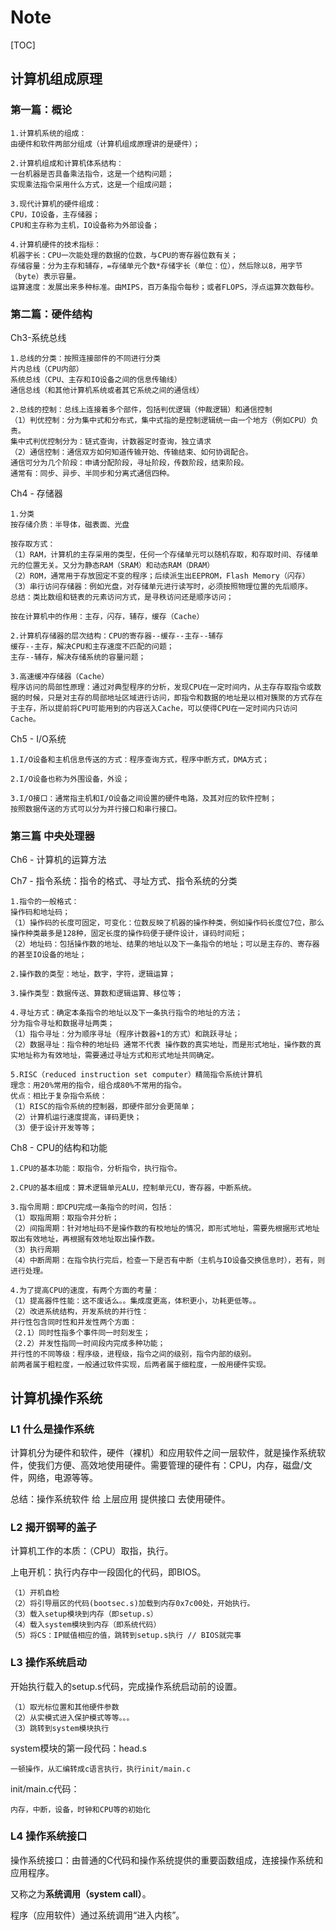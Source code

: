# Note

[TOC]

## 计算机组成原理

### 第一篇：概论

```shell
1.计算机系统的组成：
由硬件和软件两部分组成（计算机组成原理讲的是硬件）；

2.计算机组成和计算机体系结构：
一台机器是否具备乘法指令，这是一个结构问题；
实现乘法指令采用什么方式，这是一个组成问题；

3.现代计算机的硬件组成：
CPU，IO设备，主存储器；
CPU和主存称为主机，IO设备称为外部设备；

4.计算机硬件的技术指标：
机器字长：CPU一次能处理的数据的位数，与CPU的寄存器位数有关；
存储容量：分为主存和辅存，=存储单元个数*存储字长（单位：位），然后除以8，用字节（byte）表示容量。
运算速度：发展出来多种标准。由MIPS，百万条指令每秒；或者FLOPS，浮点运算次数每秒。
```

### 第二篇：硬件结构

Ch3-系统总线   
```shell
1.总线的分类：按照连接部件的不同进行分类
片内总线（CPU内部）
系统总线（CPU、主存和IO设备之间的信息传输线）
通信总线（和其他计算机系统或者其它系统之间的通信线）

2.总线的控制：总线上连接着多个部件，包括判优逻辑（仲裁逻辑）和通信控制
（1）判优控制：分为集中式和分布式，集中式指的是控制逻辑统一由一个地方（例如CPU）负责。
集中式判优控制分为：链式查询，计数器定时查询，独立请求
（2）通信控制：通信双方如何知道传输开始、传输结束、如何协调配合。
通信可分为几个阶段：申请分配阶段，寻址阶段，传数阶段，结束阶段。
通常有：同步、异步、半同步和分离式通信四种。
```

Ch4 - 存储器  

```shell
1.分类
按存储介质：半导体，磁表面、光盘

按存取方式：
（1）RAM，计算机的主存采用的类型，任何一个存储单元可以随机存取，和存取时间、存储单元的位置无关。又分为静态RAM（SRAM）和动态RAM（DRAM）
（2）ROM，通常用于存放固定不变的程序；后续派生出EEPROM，Flash Memory（闪存）
（3）串行访问存储器：例如光盘，对存储单元进行读写时，必须按照物理位置的先后顺序。
总结：类比数组和链表的元素访问方式，是寻秩访问还是顺序访问；

按在计算机中的作用：主存，闪存，辅存，缓存（Cache）

2.计算机存储器的层次结构：CPU的寄存器--缓存--主存--辅存
缓存--主存，解决CPU和主存速度不匹配的问题；
主存--辅存，解决存储系统的容量问题；

3.高速缓冲存储器（Cache）
程序访问的局部性原理：通过对典型程序的分析，发现CPU在一定时间内，从主存存取指令或数据的时候，只是对主存的局部地址区域进行访问，即指令和数据的地址是以相对簇聚的方式存在于主存，所以提前将CPU可能用到的内容送入Cache，可以使得CPU在一定时间内只访问Cache。
```

Ch5 - I/O系统  

```shell
1.I/O设备和主机信息传送的方式：程序查询方式，程序中断方式，DMA方式；

2.I/O设备也称为外围设备，外设；

3.I/O接口：通常指主机和I/O设备之间设置的硬件电路，及其对应的软件控制；
按照数据传送的方式可以分为并行接口和串行接口。
```

### 第三篇 中央处理器
Ch6 - 计算机的运算方法

Ch7 - 指令系统：指令的格式、寻址方式、指令系统的分类

```shell
1.指令的一般格式：
操作码和地址码；
（1）操作码的长度可固定，可变化：位数反映了机器的操作种类，例如操作码长度位7位，那么操作种类最多是128种，固定长度的操作码便于硬件设计，译码时间短；
（2）地址码：包括操作数的地址、结果的地址以及下一条指令的地址；可以是主存的、寄存器的甚至IO设备的地址；

2.操作数的类型：地址，数字，字符，逻辑运算；

3.操作类型：数据传送、算数和逻辑运算、移位等；

4.寻址方式：确定本条指令的地址以及下一条执行指令的地址的方法；
分为指令寻址和数据寻址两类；
（1）指令寻址：分为顺序寻址（程序计数器+1的方式）和跳跃寻址；
（2）数据寻址：指令种的地址码 通常不代表 操作数的真实地址，而是形式地址，操作数的真实地址称为有效地址，需要通过寻址方式和形式地址共同确定。

5.RISC（reduced instruction set computer）精简指令系统计算机
理念：用20%常用的指令，组合成80%不常用的指令。
优点：相比于复杂指令系统：
（1）RISC的指令系统的控制器，即硬件部分会更简单；
（2）计算机运行速度提高，译码更快；
（3）便于设计开发等等；
```

Ch8 - CPU的结构和功能
```shell
1.CPU的基本功能：取指令，分析指令，执行指令。

2.CPU的基本组成：算术逻辑单元ALU，控制单元CU，寄存器，中断系统。

3.指令周期：即CPU完成一条指令的时间，包括：
（1）取指周期：取指令并分析；
（2）间指周期：针对地址码不是操作数的有校地址的情况，即形式地址，需要先根据形式地址取出有效地址，再根据有效地址取出操作数。
（3）执行周期
（4）中断周期：在指令执行完后，检查一下是否有中断（主机与IO设备交换信息时），若有，则进行处理。

4.为了提高CPU的速度，有两个方面的考量：
（1）提高器件性能：这不废话么。。集成度更高，体积更小，功耗更低等。。
（2）改进系统结构，开发系统的并行性：
并行性包含同时性和并发性两个方面：
（2.1）同时性指多个事件同一时刻发生；
（2.2）并发性指同一时间段内完成多种功能；
并行性的不同等级：程序级，进程级，指令之间的级别，指令内部的级别。
前两者属于粗粒度，一般通过软件实现，后两者属于细粒度，一般用硬件实现。
```

## 计算机操作系统

### L1 什么是操作系统

计算机分为硬件和软件，硬件（裸机）和应用软件之间一层软件，就是操作系统软件，使我们方便、高效地使用硬件。需要管理的硬件有：CPU，内存，磁盘/文件，网络，电源等等。  

总结：操作系统软件 给 上层应用 提供接口 去使用硬件。  

### L2 揭开钢琴的盖子

计算机工作的本质：（CPU）取指，执行。  

上电开机：执行内存中一段固化的代码，即BIOS。  

```
（1）开机自检
（2）将引导扇区的代码(bootsec.s)加载到内存0x7c00处，开始执行。
（3）载入setup模块到内存（即setup.s）
（4）载入system模块到内存（即系统代码）
（5）将CS：IP赋值相应的值，跳转到setup.s执行 // BIOS就完事
```

### L3 操作系统启动

开始执行载入的setup.s代码，完成操作系统启动前的设置。  

```
（1）取光标位置和其他硬件参数
（2）从实模式进入保护模式等等。。。
（3）跳转到system模块执行
```

system模块的第一段代码：head.s  

```
一顿操作，从汇编转成c语言执行，执行init/main.c
```

init/main.c代码：

```
内存，中断，设备，时钟和CPU等的初始化
```

### L4 操作系统接口

操作系统接口：由普通的C代码和操作系统提供的重要函数组成，连接操作系统和应用程序。  

又称之为**系统调用（system call）**。  

程序（应用软件）通过系统调用“进入内核”。  

